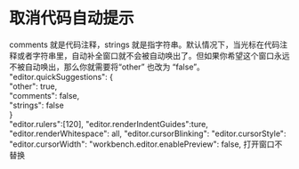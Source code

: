  # 取消代码自动提示
comments 就是代码注释，strings 就是指字符串。默认情况下，当光标在代码注释或者字符串里，自动补全窗口就不会被自动唤出了。但如果你希望这个窗口永远不被自动唤出，那么你就需要将“other” 也改为 “false”。  
"editor.quickSuggestions": {  
"other": true,  
"comments": false,  
"strings": false  
}  
"editor.rulers":[120],
"editor.renderIndentGuides":ture,
"editor.renderWhitespace": all,
"editor.cursorBlinking":
"editor.cursorStyle":
"editor.cursorWidth":
"workbench.editor.enablePreview": false, 打开窗口不替换